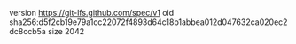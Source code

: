 version https://git-lfs.github.com/spec/v1
oid sha256:d5f2cb19e79a1cc22072f4893d64c18b1abbea012d047632ca020ec2dc8ccb5a
size 2042
